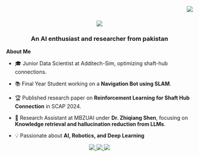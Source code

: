 

<img align="right" src="https://visitor-badge.laobi.icu/badge?page_id=salesp07.salesp07" />

<h1 align="center">
  <a href="https://git.io/typing-svg">
    <img src="https://readme-typing-svg.herokuapp.com/?font=Righteous&size=35&center=true&vCenter=true&width=500&height=70&duration=4000&lines=Hi+There!+👋;+I'm+Hassaan+Muhammad+Khan!;" />
  </a>
</h1>

<h3 align="center">An AI enthusiast and researcher from pakistan </h3>



<div allign="centre">

  **About Me**
  
- 🎓 Junior Data Scientist at Additech-Sim, optimizing shaft-hub connections.
  
- 📚 Final Year Student working on a **Navigation Bot using SLAM**.
  
- 🏆 Published research paper on **Reinforcement Learning for Shaft Hub Connection** in SCAP 2024.
  
- 🔬 Research Assistant at MBZUAI under **Dr. Zhiqiang Shen**, focusing on **Knowledge retrieval and hallucination reduction from LLMs**.
  
- 💡 Passionate about **AI, Robotics, and Deep Learning**

</div>

<div align="center">
  <a href="mailto:hassaanmkhan12@gmail.com">
    <img src="https://img.shields.io/badge/Gmail-333333?style=for-the-badge&logo=gmail&logoColor=red" />
  </a>
  <a href="https://www.linkedin.com/in/hassaan-muhammad-khan/" target="_blank">
    <img src="https://img.shields.io/badge/LinkedIn-0077B5?style=for-the-badge&logo=linkedin&logoColor=white" />
  </a>
  <a href="https://drive.google.com/file/d/1wQrju02sN9LPV4ratGezyBVyVLw7TEsd/view?usp=sharing" target="_blank">
    <img src="https://img.shields.io/badge/Portfolio-FF5722?style=for-the-badge&logo=todoist&logoColor=white" />
  </a>
</div>


<br>


